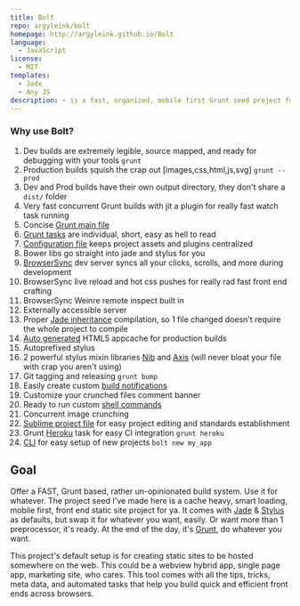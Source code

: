 ```yaml
---
title: Bolt
repo: argyleink/bolt
homepage: http://argyleink.github.io/Bolt
language:
  - JavaScript
license:
  - MIT
templates:
  - Jade
  - Any JS
description: ⚡ is a fast, organized, mobile first Grunt seed project for fast static apps.
---
```


### Why use Bolt?

1. Dev builds are extremely legible, source mapped, and ready for debugging with your tools `grunt`
1. Production builds squish the crap out [images,css,html,js,svg] `grunt --prod`
1. Dev and Prod builds have their own output directory, they don't share a `dist/` folder
1. Very fast concurrent Grunt builds with jit a plugin for really fast watch task running
1. Concise [Grunt main file](https://github.com/argyleink/Bolt/blob/master/gruntfile.coffee)
1. [Grunt tasks](https://github.com/argyleink/Bolt/tree/master/tasks) are individual, short, easy as hell to read
1. [Configuration file](https://github.com/argyleink/Bolt/blob/master/app.coffee) keeps project assets and plugins centralized
1. Bower libs go straight into jade and stylus for you
1. [BrowserSync](http://www.browsersync.io) dev server syncs all your clicks, scrolls, and more during development
1. BrowserSync live reload and hot css pushes for really rad fast front end crafting
1. BrowserSync Weinre remote inspect built in
1. Externally accessible server
1. Proper [Jade inheritance](https://github.com/paulyoung/jade-inheritance) compilation, so 1 file changed doesn't require the whole project to compile
1. [Auto generated](https://github.com/argyleink/Bolt/blob/master/tasks/manifest.coffee) HTML5 appcache for production builds
1. Autoprefixed stylus
1. 2 powerful stylus mixin libraries [Nib](https://github.com/stylus/nib) and [Axis](http://axis.netlify.com) (will never bloat your file with crap you aren't using)
1. Git tagging and releasing `grunt bump`
1. Easily create custom [build notifications](https://github.com/argyleink/Bolt/blob/master/tasks/notify.coffee)
1. Customize your crunched files comment banner
1. Ready to run custom [shell commands](https://github.com/argyleink/Bolt/blob/master/tasks/shell.coffee)
1. Concurrent image crunching
1. [Sublime project file](https://github.com/argyleink/Bolt/blob/master/app.sublime-project) for easy project editing and standards establishment
1. Grunt [Heroku](https://github.com/argyleink/Bolt/wiki/Deployments) task for easy CI integration `grunt heroku`
1. [CLI](https://github.com/argyleink/Bolt-cli) for easy setup of new projects `bolt new my_app`

## Goal
Offer a FAST, Grunt based, rather un-opinionated build system. Use it for whatever. The project seed I've made here is a cache heavy, smart loading, mobile first, front end static site project for ya. It comes with [Jade](http://jade-lang.com/) & [Stylus](http://learnboost.github.io/stylus/) as defaults, but swap it for whatever you want, easily. Or want more than 1 preprocessor, it's ready. At the end of the day, it's [Grunt](http://gruntjs.com/), do whatever you want.

This project's default setup is for creating static sites to be hosted somewhere on the web. This could be a webview hybrid app, single page app, marketing site, who cares. This tool comes with all the tips, tricks, meta data, and automated tasks that help you build quick and efficient front ends across browsers.

